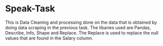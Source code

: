 # Speak-Task
This is Data Cleaning and processing done on the data that is obtained by doing data scraping in the previous task.
The libaries used are Pandas, Describe, Info, Shape and Replace.
The Replace is used to replace the null values that are found in the Salary column.
